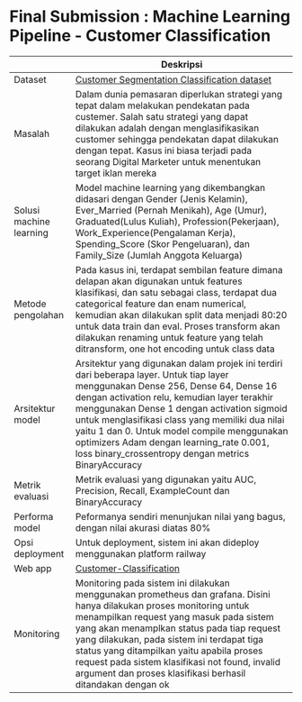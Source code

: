 # Final Submission : Machine Learning Pipeline - Customer Classification
| | Deskripsi |
| ----------- | ----------- |
| Dataset | [Customer Segmentation Classification dataset](https://www.kaggle.com/datasets/kaushiksuresh147/customer-segmentation) |
| Masalah | Dalam dunia pemasaran diperlukan strategi yang tepat dalam melakukan pendekatan pada custemer. Salah satu strategi yang dapat dilakukan adalah dengan menglasifikasikan customer sehingga pendekatan dapat dilakukan dengan tepat. Kasus ini biasa terjadi pada seorang Digital Marketer untuk menentukan target iklan mereka|
| Solusi machine learning | Model machine learning yang dikembangkan didasari dengan Gender (Jenis Kelamin), Ever_Married (Pernah Menikah), Age (Umur), Graduated(Lulus Kuliah), Profession(Pekerjaan), Work_Experience(Pengalaman Kerja), Spending_Score (Skor Pengeluaran), dan Family_Size (Jumlah Anggota Keluarga)|
| Metode pengolahan | Pada kasus ini, terdapat sembilan feature dimana delapan akan digunakan untuk features klasifikasi, dan satu sebagai class, terdapat dua categorical feature dan enam numerical, kemudian akan dilakukan split data menjadi 80:20 untuk data train dan eval. Proses transform akan dilakukan renaming untuk feature yang telah ditransform, one hot encoding untuk class data |
| Arsitektur model | Arsitektur yang digunakan dalam projek ini terdiri dari beberapa layer. Untuk tiap layer menggunakan Dense 256, Dense 64, Dense 16 dengan activation relu, kemudian layer terakhir menggunakan Dense 1 dengan activation sigmoid untuk menglasifikasi class yang memiliki dua nilai yaitu 1 dan 0. Untuk model compile menggunakan optimizers Adam dengan learning_rate 0.001, loss binary_crossentropy dengan metrics BinaryAccuracy |
| Metrik evaluasi | Metrik evaluasi yang digunakan yaitu AUC, Precision, Recall, ExampleCount dan BinaryAccuracy |
| Performa model | Peformanya sendiri menunjukan nilai yang bagus, dengan nilai akurasi diatas 80%  |
| Opsi deployment | Untuk deployment, sistem ini akan dideploy menggunakan platform railway |
| Web app | [Customer-Classification](https://sub2-production.up.railway.app/v1/models/customer-model:predict)|
| Monitoring | Monitoring pada sistem ini dilakukan menggunakan prometheus dan grafana. Disini hanya dilakukan proses monitoring untuk menampilkan request yang masuk pada sistem yang akan menamplkan status pada tiap request yang dilakukan, pada sistem ini terdapat tiga status yang ditampilkan yaitu apabila proses request pada sistem klasifikasi not found, invalid argument dan proses klasifikasi berhasil ditandakan dengan ok |
